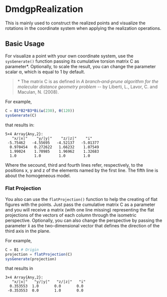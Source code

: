 # DmdgpRealization

This is mainly used to construct the realized points and visualize the rotations in the coordinate system when applying the realization operations.  

## Basic Usage

For visualize a point with your own coordinate system, use the `sysGenerate()` function passing its cumulative torsion matrix C as parameter\*. Optionally, to scale the result, you can change the parameter scalar α, which is equal to 1 by default. 

> \* The matrix C is as defined in *A branch‐and‐prune algorithm for the molecular distance geometry problem* -- by Liberti, L., Lavor, C. and Maculan, N. (2008).

For example, 

```julia
C = B1*B2*B3*Bi(ω(230), θ(120))
sysGenerate(C)
```
that results in: 

```shell
5×4 Array{Any,2}:
   "x/|x|"    "y/|y|"    "z/|z|"    "i"
 -5.75462   -4.55695   -4.52137   -5.01377
  0.970454   0.272622   1.66232    1.07549
  1.99024    1.70985    1.96962    1.32683
  1.0        1.0        1.0        1.0
```
Where the secound, third and fourth lines refer, respectively, to the positions x, y and z of the elements named by the first line. The fifth line is about the homogeneous model.

### Flat Projection

You also can use the `flatProjection()` function to help the creating of flat figures with the points. Just pass the cumulative matrix C as a parameter and you will receive a matrix (with one line missing) representing the flat projections of the vectors of each column through the isometric perspective. Optionally, you can also change the perspective by passing the parameter x̂ as the two-dimensional vector that defines the direction of the third axis in the plane.

For example,

```julia
C = B1 # Origin
projection = flatProjection(C)
sysGenerate(projection)
```
that results in

```shell
3×4 Array{Any,2}:
   "x/|x|"   "y/|y|"   "z/|z|"   "i"
  0.353553  1.0       0.0       0.0
 -0.353553  0.0       1.0       0.0
```






